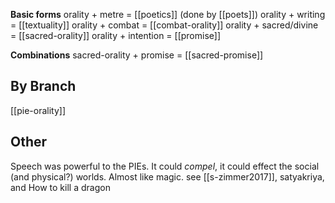 **Basic forms**
orality + metre = [[poetics]] (done by [[poets]])
orality + writing = [[textuality]]
orality + combat = [[combat-orality]]
orality + sacred/divine = [[sacred-orality]]
orality + intention = [[promise]]

**Combinations**
sacred-orality + promise = [[sacred-promise]]



## By Branch
[[pie-orality]]

## Other
Speech was powerful to the PIEs. It could *compel*, it could effect the social (and physical?) worlds. Almost like magic. see [[s-zimmer2017]], satyakriya, and How to kill a dragon

